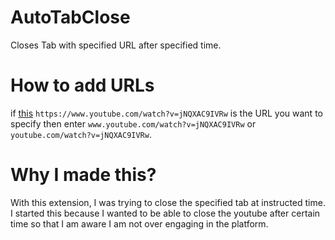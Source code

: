# AutoTabClose

Closes Tab with specified URL after specified time.

# How to add URLs

if [this](https://www.youtube.com/watch?v=jNQXAC9IVRw) `https://www.youtube.com/watch?v=jNQXAC9IVRw` is the URL you want to specify then enter `www.youtube.com/watch?v=jNQXAC9IVRw` or `youtube.com/watch?v=jNQXAC9IVRw`.

# Why I made this?

With this extension, I was trying to close the specified tab at instructed time.
I started this because I wanted to be able to close the youtube after certain time so that I am aware I am not over engaging in the platform.

